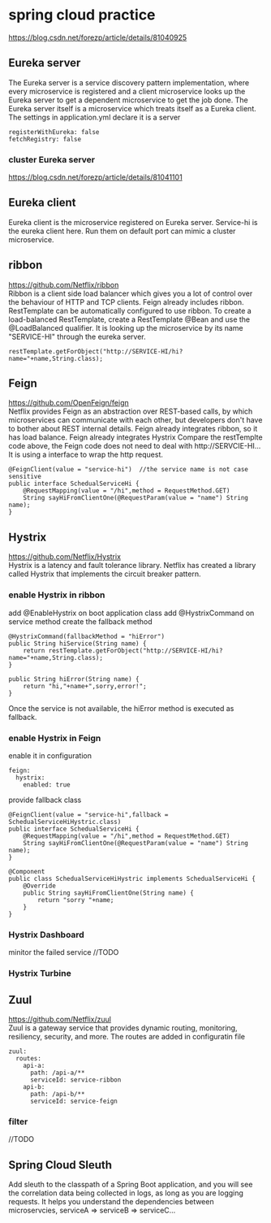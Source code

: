 # spring cloud practice
https://blog.csdn.net/forezp/article/details/81040925  

## Eureka server
The Eureka server is a service discovery pattern implementation, where every microservice is registered and a client microservice looks up the Eureka server to get a dependent microservice to get the job done.
The Eureka server itself is a microservice which treats itself as a Eureka client.
The settings in application.yml declare it is a server
```
registerWithEureka: false
fetchRegistry: false
``` 
### cluster Eureka server
https://blog.csdn.net/forezp/article/details/81041101  



## Eureka client
Eureka client is the microservice registered on Eureka server.
Service-hi is the eureka client here. 
Run them on default port can mimic a cluster microservice.

## ribbon
https://github.com/Netflix/ribbon  
Ribbon is a client side load balancer which gives you a lot of control over the behaviour of HTTP and TCP clients.
Feign already includes ribbon.
RestTemplate can be automatically configured to use ribbon. To create a load-balanced RestTemplate, create a RestTemplate @Bean and use the @LoadBalanced qualifier.
It is looking up the microservice by its name "SERVICE-HI" through the eureka server. 
```
restTemplate.getForObject("http://SERVICE-HI/hi?name="+name,String.class);
```

## Feign
https://github.com/OpenFeign/feign  
Netflix provides Feign as an abstraction over REST-based calls, by which microservices can communicate with each other, but developers don't have to bother about REST internal details.
Feign already integrates ribbon, so it has load balance.
Feign already integrates Hystrix
Compare the restTemplte code above, the Feign code does not need to deal with http://SERVCIE-HI... It is using a interface to wrap the http request. 
```
@FeignClient(value = "service-hi")  //the service name is not case sensitive
public interface SchedualServiceHi {
    @RequestMapping(value = "/hi",method = RequestMethod.GET)
    String sayHiFromClientOne(@RequestParam(value = "name") String name);
}
```

## Hystrix
https://github.com/Netflix/Hystrix  
Hystrix is a latency and fault tolerance library. Netflix has created a library called Hystrix that implements the circuit breaker pattern.
### enable Hystrix in ribbon
add @EnableHystrix on boot application class
add @HystrixCommand on service method
create the fallback method
```
@HystrixCommand(fallbackMethod = "hiError")
public String hiService(String name) {
    return restTemplate.getForObject("http://SERVICE-HI/hi?name="+name,String.class);
}

public String hiError(String name) {
    return "hi,"+name+",sorry,error!";
}
```
Once the service is not available, the hiError method is executed as fallback.

### enable Hystrix in Feign
enable it in configuration
```
feign:
  hystrix:
    enabled: true
```
provide fallback class
```
@FeignClient(value = "service-hi",fallback = SchedualServiceHiHystric.class)
public interface SchedualServiceHi {
    @RequestMapping(value = "/hi",method = RequestMethod.GET)
    String sayHiFromClientOne(@RequestParam(value = "name") String name);
}
```
```
@Component
public class SchedualServiceHiHystric implements SchedualServiceHi {
    @Override
    public String sayHiFromClientOne(String name) {
        return "sorry "+name;
    }
}
```

### Hystrix Dashboard
minitor the failed service
//TODO

### Hystrix Turbine


## Zuul
https://github.com/Netflix/zuul  
Zuul is a gateway service that provides dynamic routing, monitoring, resiliency, security, and more.
The routes are added in configuratin file
```
zuul:
  routes:
    api-a:
      path: /api-a/**
      serviceId: service-ribbon
    api-b:
      path: /api-b/**
      serviceId: service-feign
```

### filter
//TODO

## Spring Cloud Sleuth
Add sleuth to the classpath of a Spring Boot application, and you will see the correlation data being collected in logs, as long as you are logging requests.
It helps you understand the dependencies between microservcies, serviceA => serviceB => serviceC...








